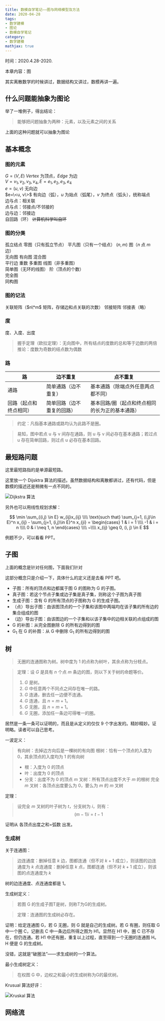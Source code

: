 ```yaml
---
title: 数模自学笔记——图与网络模型及方法
date: 2020-04-28
tags:
- 数学建模
- 图论
- 数模自学笔记
category:
- 数学建模
mathjax: true
---
```


时间：2020.4.28-2020.

本章内容：图 

其实离散数学的时候讲过，数据结构又讲过，数模再讲一遍。

## 什么问题能抽象为图论

举了一堆例子，得出结论：

> 能够把问题抽象为两种：元素，以及元素之间的关系

上面的这种问题就可以抽象为图论

## 基本概念

### 图的元素

$G=(V, E)$ $Vertex$ 为顶点，$Edge$ 为边  
$V={v_1, v_2, v_3, v_4}, E={e_1, e_2, e_3, e_4}$  
$e=(u, v)$ 无向边  
$e=\<u, v\>$ 有向边（弧），$u$ 为始点（弧尾），$v$ 为终点（弧头），统称端点  
边与点：相关联  
点与点：邻接点/不邻接的  
边与边：邻接边  
自回路（环） ~~计算机科学叫自环~~  

### 图的分类

孤立结点  零图（只有孤立节点）  平凡图（只有一个结点）  $(n, m)$ 图（$n$ 点 $m$ 边）  
无向图  有向图  混合图  
平行边  重数  多重图  线图（非多重图）  
简单图（无环的线图）  阶（顶点的个数）  
完全图  
同构图

### 图的记法

关联矩阵（$n\*m$ 矩阵，存储边和点关联的次数）  邻接矩阵  邻接表（略）

### 度

度、入度、出度  

> 握手定理（欧拉定理）：无向图中，所有结点的度数的总和等于边数的两倍
> 推论：度数为奇数的结点数为偶数

### 路

路|边不重复|点不重复
-|-|-
通路|简单通路（边不重复）|基本通路（除端点外任意两点都不同）
回路（起点和终点相同）|简单回路（边不重复的回路）|基本回路/圈（起点和终点相同的长为正的基本通路）

> 约定：凡指基本通路或路均认为此路不是圈。

> 易知，图中若点 u 与 v 间存在通路，则 u 与 v 间必存在基本通路；若过点 u 存在简单回路，则过点 u 必存在基本回路。

## 最短路问题

这里最短路指的是单源最短路。

这里放一个 Dijsktra 算法的描述。虽然数据结构和离散都讲过，还有代码，但是数模的描述还是稍微有一点不同的。

![Dijkstra 算法](dijkstra-algorithm.png)

另外也可以用线性规划求解：

$$
\min \sum_{(i,j) \in E} w_{ij}x_{ij} \\\\
\text{such that}
\sum_{j=1, (i,j)\in E}^n x_{ij} - \sum_{j=1, (i,j)\in E}^n x_{ji} = 
\begin{cases}
1 & i = 1 \\\\
-1 & i = n \\\\
0 & i \neq 1, n
\end{cases} \\\\
~\\\\
x_{ij} \geq 0, (i, j) \in E
$$

例题不少，可以看看 PPT。

## 子图

上面的概念是针对任何图，下面我们针对

这部分概念只是介绍一下，具体什么的定义还是去看 PPT 吧。

* 子图：所有的顶点和边都属于图 G 的图称为 G 的子图。
* 真子图：若这个节点子集或边子集是真子集，则称这个子图为真子图
* 生成子图：含有 G 的所有顶点的子图称为 G 的生成子图。
* （点）导出子图：由该图顶点的一个子集和该图中两端均在该子集的所有边的集合组成的图
* （边）导出子图：由该图边的一个子集和以该子集中的边相关联的点组成的图
* G 的补图：从完全图删除 G 的所有边得到的图
* G<sub>1</sub> 在 G 的补图：从 G 中删除 G<sub>1</sub> 的所有边得到的图

## 树

> 无圈的连通图称为树。树中度为 1 的点称为树叶，其余点称为分枝点。

> 定理：设 $G$ 是具有 $n$ 个点 $m$ 条边的图，则以下关于树的命题等价。
> 1. $G$ 是树。
> 2. $G$ 中任意两个不同点之间存在唯一的路。
> 3. $G$ 连通，删去任一边便不连通。
> 4. $G$ 连通，且 $n=m+1$。
> 5. $G$ 无圈，且 $n=m+1$。
> 6. $G$ 无圈，添加任一条边可得唯一的圈。

居然是一条一条可以证明的，而且是从定义的仅仅 9 个字出发的。精妙精妙。证明略。读者可以自己思考。

一波定义：

> 有向树：去掉边方向后是一棵树的有向图
> 根树：恰有一个顶点的入度为 0，其余顶点的入度均为 1 的有向树
> - 根：入度为 0 的顶点
> - 叶：出度为 0 的顶点
> - 分支：出度不为 0 的顶点
> $m$ 叉树：所有顶点出度不大于 $m$ 的根树
> 完全 $m$ 叉树：各顶点出度要么为 0，要么为 $m$ 的 $m$ 叉树

定理：

> 设完全 $m$ 叉树的叶子树为 $t$，分支树为 $i$，则有：
> $$(m-1)i=t-1$$

证明从 各顶点出度之和=弧数 出发。

### 生成树

关于连通图：

> 边连通度：删掉任意 $k$ 边，图都连通（但不对 $k+1$ 成立），则该图的边连通度为 $k$
> 点连通度：删掉任意 $k$ 点，图都连通（但不对 $k+1$ 成立），则该图的点连通度为 $k$

树的边连通度、点连通度都是 1。

生成树定义：

> 若图 G 的生成子图T是树，则称T为G的生成树。

> 定理：连通图的生成树必存在。

证明：给定连通图 G，若 G 无圈，则 G 就是自己的生成树。若 G 有圈，则任取 G 中一个圈 C，记删去 C 中一条边后所得之图为 H1。显然在 H1 中，圈 C 已不存在，但仍连通。若 H1 中还有圈，重复以上过程，直至得到一个无圈的连通图 H。H 便是 G 的生成树。

没错，这就是“破圈法”——求生成树的一个算法。

最小生成树定义：

> 在权图 G 中，边权之和最小的生成树称为G的最优树。 

Krusual 算法好评：

![Kruskal 算法](kruskal-algorithm.png)

## 网络流

